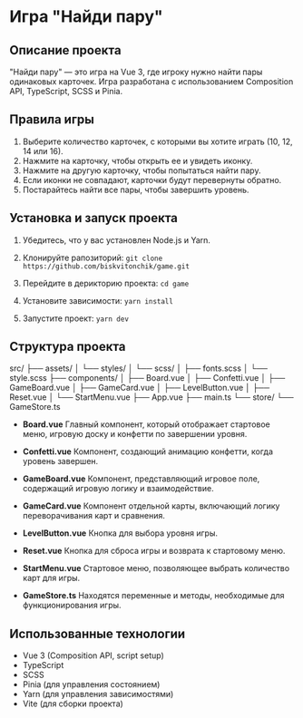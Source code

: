 # Игра "Найди пару"

## Описание проекта
"Найди пару" — это игра на Vue 3, где игроку нужно найти пары одинаковых карточек. Игра разработана с использованием Composition API, TypeScript, SCSS и Pinia.


## Правила игры

1. Выберите количество карточек, с которыми вы хотите играть (10, 12, 14 или 16).
2. Нажмите на карточку, чтобы открыть ее и увидеть иконку.
3. Нажмите на другую карточку, чтобы попытаться найти пару.
4. Если иконки не совпадают, карточки будут перевернуты обратно.
5. Постарайтесь найти все пары, чтобы завершить уровень.

## Установка и запуск проекта

1. Убедитесь, что у вас установлен Node.js и Yarn.


2. Клонируйте рапозиторий: 
`git clone https://github.com/biskvitonchik/game.git` 
3. Перейдите в дерикторию проекта: 
   `cd game`
4. Установите зависимости:
`yarn install`
5. Запустите проект:
`yarn dev`

## Структура проекта

src/
├── assets/
│   └── styles/
│       └── scss/
│           ├── fonts.scss
│           └── style.scss
├── components/
│   ├── Board.vue
│   ├── Confetti.vue
│   ├── GameBoard.vue
│   ├── GameCard.vue
│   ├── LevelButton.vue
│   ├── Reset.vue
│   └── StartMenu.vue
├── App.vue
├── main.ts
└── store/
    └── GameStore.ts

- __Board.vue__
Главный компонент, который отображает стартовое меню, игровую доску и конфетти по завершении уровня.

- __Confetti.vue__
Компонент, создающий анимацию конфетти, когда уровень завершен.

- __GameBoard.vue__
Компонент, представляющий игровое поле, содержащий игровую логику и взаимодействие.

- __GameCard.vue__
Компонент отдельной карты, включающий логику переворачивания карт и сравнения.

- __LevelButton.vue__
Кнопка для выбора уровня игры.

- __Reset.vue__
Кнопка для сброса игры и возврата к стартовому меню.

- __StartMenu.vue__
Стартовое меню, позволяющее выбрать количество карт для игры.

- __GameStore.ts__
Находятся переменные и методы, необходимые для функционирования игры.


## Использованные технологии

- Vue 3 (Composition API, script setup)
- TypeScript
- SCSS
- Pinia (для управления состоянием)
- Yarn (для управления зависимостями)
- Vite (для сборки проекта)